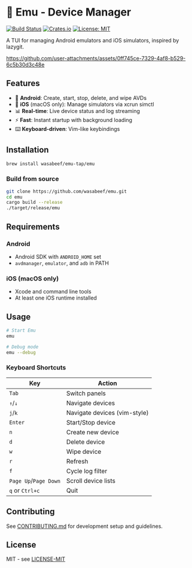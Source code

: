 # 🦤 Emu - Device Manager

[![Build Status](https://img.shields.io/github/actions/workflow/status/wasabeef/emu/ci.yml?branch=main)](https://github.com/wasabeef/emu/actions)
[![Crates.io](https://img.shields.io/crates/v/emu.svg)](https://crates.io/crates/emu)
[![License: MIT](https://img.shields.io/badge/license-MIT-blue.svg)](./LICENSE-MIT)

A TUI for managing Android emulators and iOS simulators, inspired by lazygit.

https://github.com/user-attachments/assets/0ff745ce-7329-4af8-b529-6c5b30d3c48e

## Features

- 🤖 **Android**: Create, start, stop, delete, and wipe AVDs
- 🍎 **iOS** (macOS only): Manage simulators via xcrun simctl  
- 📊 **Real-time**: Live device status and log streaming
- ⚡ **Fast**: Instant startup with background loading
- ⌨️ **Keyboard-driven**: Vim-like keybindings

## Installation

```bash
brew install wasabeef/emu-tap/emu
```

### Build from source
```bash
git clone https://github.com/wasabeef/emu.git
cd emu
cargo build --release
./target/release/emu
```

## Requirements

### Android
- Android SDK with `ANDROID_HOME` set
- `avdmanager`, `emulator`, and `adb` in PATH

### iOS (macOS only)
- Xcode and command line tools
- At least one iOS runtime installed

## Usage

```bash
# Start Emu
emu

# Debug mode
emu --debug
```

### Keyboard Shortcuts

| Key | Action |
|-----|--------|
| `Tab` | Switch panels |
| `↑`/`↓` | Navigate devices |
| `j`/`k` | Navigate devices (vim-style) |
| `Enter` | Start/Stop device |
| `n` | Create new device |
| `d` | Delete device |
| `w` | Wipe device |
| `r` | Refresh |
| `f` | Cycle log filter |
| `Page Up`/`Page Down` | Scroll device lists |
| `q` or `Ctrl+c` | Quit |


## Contributing

See [CONTRIBUTING.md](CONTRIBUTING.md) for development setup and guidelines.

## License

MIT - see [LICENSE-MIT](LICENSE-MIT)
